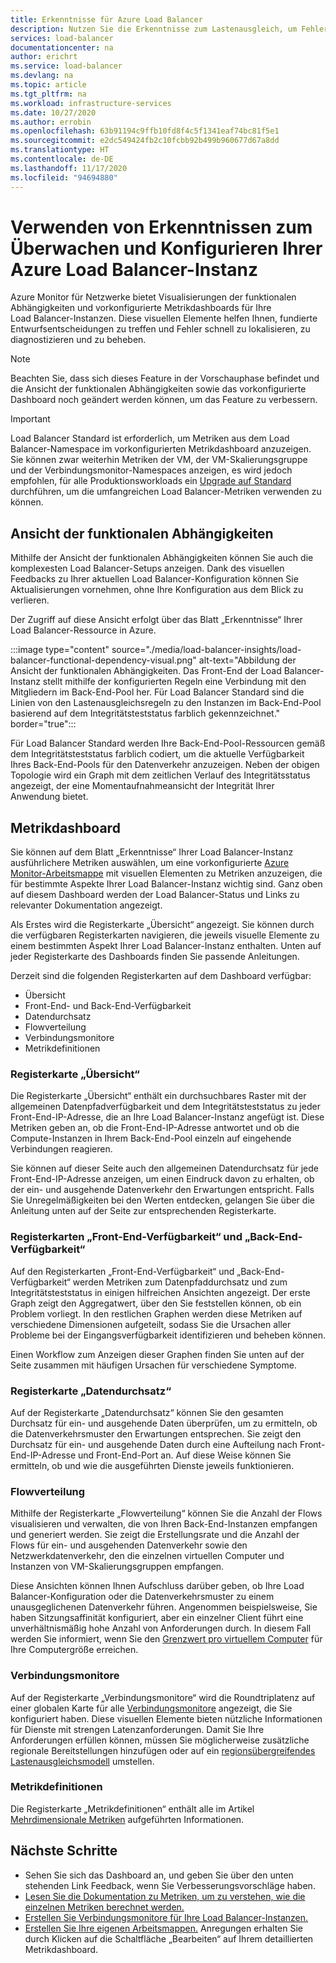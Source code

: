 ```yaml
---
title: Erkenntnisse für Azure Load Balancer
description: Nutzen Sie die Erkenntnisse zum Lastenausgleich, um Fehlerquellen schneller zu finden und fundierte Entwurfsentscheidungen zu treffen.
services: load-balancer
documentationcenter: na
author: erichrt
ms.service: load-balancer
ms.devlang: na
ms.topic: article
ms.tgt_pltfrm: na
ms.workload: infrastructure-services
ms.date: 10/27/2020
ms.author: errobin
ms.openlocfilehash: 63b91194c9ffb10fd8f4c5f1341eaf74bc81f5e1
ms.sourcegitcommit: e2dc549424fb2c10fcbb92b499b960677d67a8dd
ms.translationtype: HT
ms.contentlocale: de-DE
ms.lasthandoff: 11/17/2020
ms.locfileid: "94694880"
---
```

# <a name="using-insights-to-monitor-and-configure-your-azure-load-balancer"></a>Verwenden von Erkenntnissen zum Überwachen und Konfigurieren Ihrer Azure Load Balancer-Instanz

Azure Monitor für Netzwerke bietet Visualisierungen der funktionalen Abhängigkeiten und vorkonfigurierte Metrikdashboards für Ihre Load Balancer-Instanzen. Diese visuellen Elemente helfen Ihnen, fundierte Entwurfsentscheidungen zu treffen und Fehler schnell zu lokalisieren, zu diagnostizieren und zu beheben.

>[!NOTE] 
>Beachten Sie, dass sich dieses Feature in der Vorschauphase befindet und die Ansicht der funktionalen Abhängigkeiten sowie das vorkonfigurierte Dashboard noch geändert werden können, um das Feature zu verbessern.

>[!IMPORTANT]
>Load Balancer Standard ist erforderlich, um Metriken aus dem Load Balancer-Namespace im vorkonfigurierten Metrikdashboard anzuzeigen. Sie können zwar weiterhin Metriken der VM, der VM-Skalierungsgruppe und der Verbindungsmonitor-Namespaces anzeigen, es wird jedoch empfohlen, für alle Produktionsworkloads ein [Upgrade auf Standard](./upgrade-basic-standard.md) durchführen, um die umfangreichen Load Balancer-Metriken verwenden zu können.

## <a name="functional-dependency-view"></a>Ansicht der funktionalen Abhängigkeiten

Mithilfe der Ansicht der funktionalen Abhängigkeiten können Sie auch die komplexesten Load Balancer-Setups anzeigen. Dank des visuellen Feedbacks zu Ihrer aktuellen Load Balancer-Konfiguration können Sie Aktualisierungen vornehmen, ohne Ihre Konfiguration aus dem Blick zu verlieren.

Der Zugriff auf diese Ansicht erfolgt über das Blatt „Erkenntnisse“ Ihrer Load Balancer-Ressource in Azure.

:::image type="content" source="./media/load-balancer-insights/load-balancer-functional-dependency-visual.png" alt-text="Abbildung der Ansicht der funktionalen Abhängigkeiten. Das Front-End der Load Balancer-Instanz stellt mithilfe der konfigurierten Regeln eine Verbindung mit den Mitgliedern im Back-End-Pool her. Für Load Balancer Standard sind die Linien von den Lastenausgleichsregeln zu den Instanzen im Back-End-Pool basierend auf dem Integritätsteststatus farblich gekennzeichnet." border="true":::

Für Load Balancer Standard werden Ihre Back-End-Pool-Ressourcen gemäß dem Integritätsteststatus farblich codiert, um die aktuelle Verfügbarkeit Ihres Back-End-Pools für den Datenverkehr anzuzeigen. Neben der obigen Topologie wird ein Graph mit dem zeitlichen Verlauf des Integritätsstatus angezeigt, der eine Momentaufnahmeansicht der Integrität Ihrer Anwendung bietet.

## <a name="metrics-dashboard"></a>Metrikdashboard

Sie können auf dem Blatt „Erkenntnisse“ Ihrer Load Balancer-Instanz ausführlichere Metriken auswählen, um eine vorkonfigurierte [Azure Monitor-Arbeitsmappe](../azure-monitor/platform/workbooks-overview.md) mit visuellen Elementen zu Metriken anzuzeigen, die für bestimmte Aspekte Ihrer Load Balancer-Instanz wichtig sind. Ganz oben auf diesem Dashboard werden der Load Balancer-Status und Links zu relevanter Dokumentation angezeigt.

Als Erstes wird die Registerkarte „Übersicht“ angezeigt. Sie können durch die verfügbaren Registerkarten navigieren, die jeweils visuelle Elemente zu einem bestimmten Aspekt Ihrer Load Balancer-Instanz enthalten. Unten auf jeder Registerkarte des Dashboards finden Sie passende Anleitungen.

Derzeit sind die folgenden Registerkarten auf dem Dashboard verfügbar:
* Übersicht
* Front-End- und Back-End-Verfügbarkeit
* Datendurchsatz
* Flowverteilung
* Verbindungsmonitore
* Metrikdefinitionen 

### <a name="overview-tab"></a>Registerkarte „Übersicht“
Die Registerkarte „Übersicht“ enthält ein durchsuchbares Raster mit der allgemeinen Datenpfadverfügbarkeit und dem Integritätsteststatus zu jeder Front-End-IP-Adresse, die an Ihre Load Balancer-Instanz angefügt ist. Diese Metriken geben an, ob die Front-End-IP-Adresse antwortet und ob die Compute-Instanzen in Ihrem Back-End-Pool einzeln auf eingehende Verbindungen reagieren.

Sie können auf dieser Seite auch den allgemeinen Datendurchsatz für jede Front-End-IP-Adresse anzeigen, um einen Eindruck davon zu erhalten, ob der ein- und ausgehende Datenverkehr den Erwartungen entspricht. Falls Sie Unregelmäßigkeiten bei den Werten entdecken, gelangen Sie über die Anleitung unten auf der Seite zur entsprechenden Registerkarte.

### <a name="frontend-and-backend-availability-tab"></a>Registerkarten „Front-End-Verfügbarkeit“ und „Back-End-Verfügbarkeit“
Auf den Registerkarten „Front-End-Verfügbarkeit“ und „Back-End-Verfügbarkeit“ werden Metriken zum Datenpfaddurchsatz und zum Integritätsteststatus in einigen hilfreichen Ansichten angezeigt. Der erste Graph zeigt den Aggregatwert, über den Sie feststellen können, ob ein Problem vorliegt. In den restlichen Graphen werden diese Metriken auf verschiedene Dimensionen aufgeteilt, sodass Sie die Ursachen aller Probleme bei der Eingangsverfügbarkeit identifizieren und beheben können.

Einen Workflow zum Anzeigen dieser Graphen finden Sie unten auf der Seite zusammen mit häufigen Ursachen für verschiedene Symptome. 

### <a name="data-throughput-tab"></a>Registerkarte „Datendurchsatz“
Auf der Registerkarte „Datendurchsatz“ können Sie den gesamten Durchsatz für ein- und ausgehende Daten überprüfen, um zu ermitteln, ob die Datenverkehrsmuster den Erwartungen entsprechen. Sie zeigt den Durchsatz für ein- und ausgehende Daten durch eine Aufteilung nach Front-End-IP-Adresse und Front-End-Port an. Auf diese Weise können Sie ermitteln, ob und wie die ausgeführten Dienste jeweils funktionieren.

### <a name="flow-distribution"></a>Flowverteilung
Mithilfe der Registerkarte „Flowverteilung“ können Sie die Anzahl der Flows visualisieren und verwalten, die von Ihren Back-End-Instanzen empfangen und generiert werden. Sie zeigt die Erstellungsrate und die Anzahl der Flows für ein- und ausgehenden Datenverkehr sowie den Netzwerkdatenverkehr, den die einzelnen virtuellen Computer und Instanzen von VM-Skalierungsgruppen empfangen. 

Diese Ansichten können Ihnen Aufschluss darüber geben, ob Ihre Load Balancer-Konfiguration oder die Datenverkehrsmuster zu einem unausgeglichenen Datenverkehr führen. Angenommen beispielsweise, Sie haben Sitzungsaffinität konfiguriert, aber ein einzelner Client führt eine unverhältnismäßig hohe Anzahl von Anforderungen durch. In diesem Fall werden Sie informiert, wenn Sie den [Grenzwert pro virtuellem Computer](../virtual-network/virtual-machine-network-throughput.md#flow-limits-and-recommendations) für Ihre Computergröße erreichen.

### <a name="connection-monitors"></a>Verbindungsmonitore
Auf der Registerkarte „Verbindungsmonitore“ wird die Roundtriplatenz auf einer globalen Karte für alle [Verbindungsmonitore](../network-watcher/connection-monitor.md) angezeigt, die Sie konfiguriert haben. Diese visuellen Elemente bieten nützliche Informationen für Dienste mit strengen Latenzanforderungen. Damit Sie Ihre Anforderungen erfüllen können, müssen Sie möglicherweise zusätzliche regionale Bereitstellungen hinzufügen oder auf ein [regionsübergreifendes Lastenausgleichsmodell](./cross-region-overview.md) umstellen.

### <a name="metric-definitions"></a>Metrikdefinitionen
Die Registerkarte „Metrikdefinitionen“ enthält alle im Artikel [Mehrdimensionale Metriken](./load-balancer-standard-diagnostics.md#multi-dimensional-metrics) aufgeführten Informationen.

## <a name="next-steps"></a>Nächste Schritte
* Sehen Sie sich das Dashboard an, und geben Sie über den unten stehenden Link Feedback, wenn Sie Verbesserungsvorschläge haben.
* [Lesen Sie die Dokumentation zu Metriken, um zu verstehen, wie die einzelnen Metriken berechnet werden.](./load-balancer-standard-diagnostics.md#multi-dimensional-metrics)
* [Erstellen Sie Verbindungsmonitore für Ihre Load Balancer-Instanzen.](../network-watcher/connection-monitor.md)
* [Erstellen Sie Ihre eigenen Arbeitsmappen.](../azure-monitor/platform/workbooks-overview.md) Anregungen erhalten Sie durch Klicken auf die Schaltfläche „Bearbeiten“ auf Ihrem detaillierten Metrikdashboard.